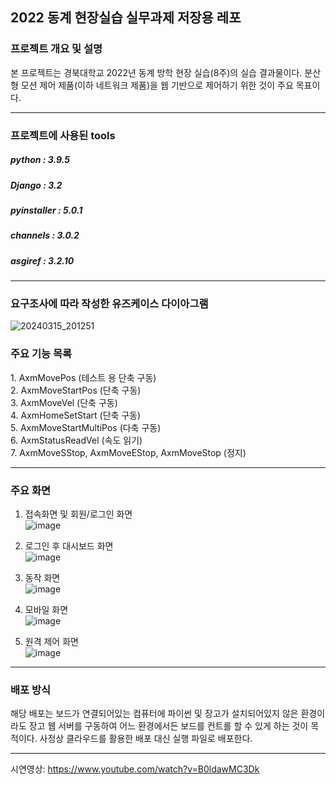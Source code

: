 <h2>2022 동계 현장실습 실무과제 저장용 레포
<h3> 프로젝트 개요 및 설명</h3>
본 프로젝트는 경북대학교 2022년 동계 방학 현장 실습(8주)의 실습 결과물이다.
분산형 모션 제어 제품(이하 네트워크 제품)을 웹 기반으로 제어하기 위한 것이 주요 목표이다.
  
-----
<h3>프로젝트에 사용된 tools</h3>
<h5>python : 3.9.5</h5><h5>Django : 3.2</h5>
<h5>pyinstaller : 5.0.1</h5>
<h5>channels : 3.0.2</h5>
<h5>asgiref : 3.2.10</h5>

-----

<h3>요구조사에 따라 작성한 유즈케이스 다이아그램</h3>

![20240315_201251](https://github.com/DeveloperYun/2022winter_intern/assets/81633639/14c8365f-dc0a-40f3-862c-61d853c4d4e1)

<h3>주요 기능 목록</h3>
1. AxmMovePos (테스트 용 단축 구동)<br/>
2. AxmMoveStartPos (단축 구동)<br/>
3. AxmMoveVel (단축 구동)<br/>
4. AxmHomeSetStart (단축 구동)<br/>
5. AxmMoveStartMultiPos (다축 구동)<br/>
6. AxmStatusReadVel (속도 읽기)<br/>
7. AxmMoveSStop, AxmMoveEStop, AxmMoveStop (정지)<br/>

-----
<h3>주요 화면</h3> 

1. 접속화면 및 회원/로그인 화면<br/>
![image](https://github.com/DeveloperYun/2022winter_intern/assets/81633639/e94a9b32-ead4-4f5a-a2af-47ff1ecac754)

2. 로그인 후 대시보드 화면<br/>
![image](https://github.com/DeveloperYun/2022winter_intern/assets/81633639/188327b9-f8ec-40d0-9866-d1a1565c4e83)

3. 동작 화면<br/>
![image](https://github.com/DeveloperYun/2022winter_intern/assets/81633639/d4de6fa1-39a7-4bfd-bfaf-8077ea3b62dd)

4. 모바일 화면<br/>
![image](https://github.com/DeveloperYun/2022winter_intern/assets/81633639/d704e893-b07b-4785-9410-9f5961662ca7)

5. 원격 제어 화면<br/>
![image](https://github.com/DeveloperYun/2022winter_intern/assets/81633639/8c6c543d-21d4-4584-afd6-6d5cb31699d1)

-----
<h3>배포 방식</h3>
해당 배포는 보드가 연결되어있는 컴퓨터에 파이썬 및 장고가 설치되어있지 않은 환경이라도 장고 웹 서버를 구동하여 
어느 환경에서든 보드를 컨트롤 할 수 있게 하는 것이 목적이다.
사정상 클라우드를 활용한 배포 대신 실행 파일로 배포한다.

-----
시연영상: https://www.youtube.com/watch?v=B0ldawMC3Dk
